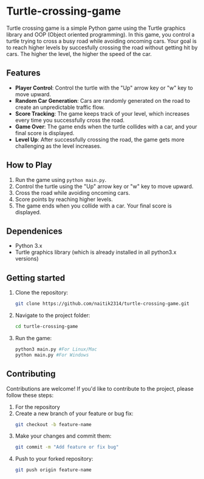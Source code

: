 # Turtle-crossing-game

Turtle crossing game is a simple Python game using the Turtle graphics library and OOP (Object oriented programming).
In this game, you control a turtle trying to cross a busy road while avoiding oncoming cars. 
Your goal is to reach higher levels by succesfully crossing the road without getting hit by cars. The higher the level, the higher the speed of the car.


## Features

- **Player Control**: Control the turtle with the "Up" arrow key or "w" key to move upward.
- **Random Car Generation**: Cars are randomly generated on the road to create an unpredictable traffic flow.
- **Score Tracking**: The game keeps track of your level, which increases every time you successfully cross the road.
- **Game Over**: The game ends when the turtle collides with a car, and your final score is displayed.
- **Level Up**: After successfully crossing the road, the game gets more challenging as the level increases.

## How to Play

1. Run the game using `python main.py`.
2. Control the turtle using the "Up" arrow key or "w" key to move upward.
3. Cross the road while avoiding oncoming cars.
4. Score points by reaching higher levels.
5. The game ends when you collide with a car. Your final score is displayed.

## Dependenices

- Python 3.x
- Turtle graphics library (which is already installed in all python3.x versions)

## Getting started

1. Clone the repository:

   ```bash
   git clone https://github.com/naitik2314/turtle-crossing-game.git

2. Navigate to the project folder:

   ```bash
   cd turtle-crossing-game

3. Run the game:

   ```bash
   python3 main.py #For Linux/Mac
   python main.py #For Windows

## Contributing

Contributions are welcome! If you'd like to contribute to the project, please follow these steps:

1. For the repository
2. Create a new branch of your feature or bug fix:
   ```bash
   git checkout -b feature-name
3. Make your changes and commit them:
   ```bash
   git commit -m "Add feature or fix bug"
4. Push to your forked repository:
   ```bash
   git push origin feature-name



